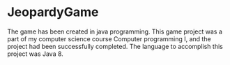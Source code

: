 # JeopardyGame
The game has been created in java programming. This game project was a part of my computer science course Computer programming I, and the project had been successfully completed. The language to accomplish this project was Java 8.
